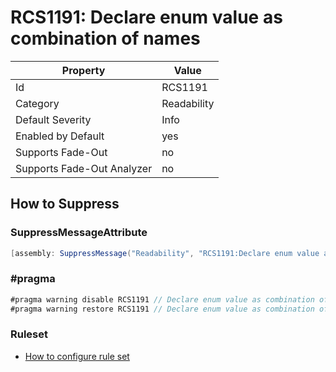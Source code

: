 # RCS1191: Declare enum value as combination of names

Property | Value
--- | ---
Id|RCS1191
Category|Readability
Default Severity|Info
Enabled by Default|yes
Supports Fade\-Out|no
Supports Fade\-Out Analyzer|no

## How to Suppress

### SuppressMessageAttribute

```csharp
[assembly: SuppressMessage("Readability", "RCS1191:Declare enum value as combination of names.", Justification = "<Pending>")]
```

### \#pragma

```csharp
#pragma warning disable RCS1191 // Declare enum value as combination of names.
#pragma warning restore RCS1191 // Declare enum value as combination of names.
```

### Ruleset

* [How to configure rule set](../HowToConfigureAnalyzers.md)

